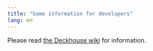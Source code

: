 ```yaml
---
title: "Some information for developers"
lang: en
---
```


Please read [the Deckhouse wiki](https://github.com/deckhouse/deckhouse/wiki) for information.
